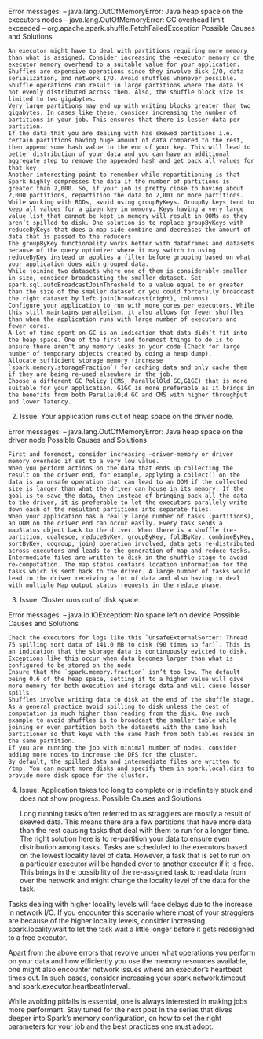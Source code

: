 Error messages:
– java.lang.OutOfMemoryError: Java heap space on the executors nodes
– java.lang.OutOfMemoryError: GC overhead limit exceeded
– org.apache.spark.shuffle.FetchFailedException
Possible Causes and Solutions

    An executor might have to deal with partitions requiring more memory than what is assigned. Consider increasing the –executor memory or the executor memory overhead to a suitable value for your application.
    Shuffles are expensive operations since they involve disk I/O, data serialization, and network I/O. Avoid shuffles whenever possible. Shuffle operations can result in large partitions where the data is not evenly distributed across them. Also, the shuffle block size is limited to two gigabytes.
    Very large partitions may end up with writing blocks greater than two gigabytes. In cases like these, consider increasing the number of partitions in your job. This ensures that there is lesser data per partition.
    If the data that you are dealing with has skewed partitions i.e. certain partitions having huge amount of data compared to the rest, then append some hash value to the end of your key. This will lead to better distribution of your data and you can have an additional aggregate step to remove the appended hash and get back all values for that key.
    Another interesting point to remember while repartitioning is that Spark highly compresses the data if the number of partitions is greater than 2,000. So, if your job is pretty close to having about 2,000 partitions, repartition the data to 2,001 or more partitions.
    While working with RDDs, avoid using groupByKeys. GroupBy keys tend to keep all values for a given key in memory. Keys having a very large value list that cannot be kept in memory will result in OOMs as they aren’t spilled to disk. One solution is to replace groupByKeys with reduceByKeys that does a map side combine and decreases the amount of data that is passed to the reducers.
    The groupByKey functionality works better with dataframes and datasets because of the query optimizer where it may switch to using reduceByKey instead or applies a filter before grouping based on what your application does with grouped data.
    While joining two datasets where one of them is considerably smaller in size, consider broadcasting the smaller dataset. Set spark.sql.autoBroadcastJoinThreshold to a value equal to or greater than the size of the smaller dataset or you could forcefully broadcast the right dataset by left.join(broadcast(right), columns).
    Configure your application to run with more cores per executors. While this still maintains parallelism, it also allows for fewer shuffles than when the application runs with large number of executors and fewer cores.
    A lot of time spent on GC is an indication that data didn’t fit into the heap space. One of the first and foremost things to do is to ensure there aren’t any memory leaks in your code (Check for large number of temporary objects created by doing a heap dump).
    Allocate sufficient storage memory (increase `spark.memory.storageFraction`) for caching data and only cache them if they are being re-used elsewhere in the job.
    Choose a different GC Policy (CMS, ParallelOld GC,G1GC) that is more suitable for your application. G1GC is more preferable as it brings in the benefits from both ParallelOld GC and CMS with higher throughput and lower latency.

2. Issue: Your application runs out of heap space on the driver node.

Error messages:
– java.lang.OutOfMemoryError: Java heap space on the driver node
Possible Causes and Solutions

    First and foremost, consider increasing –driver-memory or driver memory overhead if set to a very low value.
    When you perform actions on the data that ends up collecting the result on the driver end, for example, applying a collect() on the data is an unsafe operation that can lead to an OOM if the collected size is larger than what the driver can house in its memory. If the goal is to save the data, then instead of bringing back all the data to the driver, it is preferable to let the executors parallely write down each of the resultant partitions into separate files.
    When your application has a really large number of tasks (partitions), an OOM on the driver end can occur easily. Every task sends a mapStatus object back to the driver. When there is a shuffle (re-partition, coalesce, reduceByKey, groupByKey, foldByKey, combineByKey, sortByKey, cogroup, join) operation involved, data gets re-distributed across executors and leads to the generation of map and reduce tasks.
    Intermediate files are written to disk in the shuffle stage to avoid re-computation. The map status contains location information for the tasks which is sent back to the driver. A large number of tasks would lead to the driver receiving a lot of data and also having to deal with multiple Map output status requests in the reduce phase.

3. Issue: Cluster runs out of disk space.

Error messages:
– java.io.IOException: No space left on device
Possible Causes and Solutions

    Check the executors for logs like this `UnsafeExternalSorter: Thread 75 spilling sort data of 141.0 MB to disk (90 times so far)`. This is an indication that the storage data is continuously evicted to disk. Exceptions like this occur when data becomes larger than what is configured to be stored on the node
    Ensure that the `spark.memory.fraction` isn’t too low. The default being 0.6 of the heap space, setting it to a higher value will give more memory for both execution and storage data and will cause lesser spills.
    Shuffles involve writing data to disk at the end of the shuffle stage. As a general practice avoid spilling to disk unless the cost of computation is much higher than reading from the disk. One such example to avoid shuffles is to broadcast the smaller table while joining or even partition both the datasets with the same hash partitioner so that keys with the same hash from both tables reside in the same partition.
    If you are running the job with minimal number of nodes, consider adding more nodes to increase the DFS for the cluster.
    By default, the spilled data and intermediate files are written to /tmp. You can mount more disks and specify them in spark.local.dirs to provide more disk space for the cluster.

4. Issue: Application takes too long to complete or is indefinitely stuck and does not show progress.
Possible Causes and Solutions

    Long running tasks often referred to as stragglers are mostly a result of skewed data. This means there are a few partitions that have more data than the rest causing tasks that deal with them to run for a longer time. The right solution here is to re-partition your data to ensure even distribution among tasks.
    Tasks are scheduled to the executors based on the lowest locality level of data. However, a task that is set to run on a particular executor will be handed over to another executor if it is free. This brings in the possibility of the re-assigned task to read data from over the network and might change the locality level of the data for the task.

Tasks dealing with higher locality levels will face delays due to the increase in network I/O. If you encounter this scenario where most of your stragglers are because of the higher locality levels, consider increasing spark.locality.wait to let the task wait a little longer before it gets reassigned to a free executor.

Apart from the above errors that revolve under what operations you perform on your data and how efficiently you use the memory resources available, one might also encounter network issues where an executor’s heartbeat times out. In such cases, consider increasing your spark.network.timeout and spark.executor.heartbeatInterval.

While avoiding pitfalls is essential, one is always interested in making jobs more performant. Stay tuned for the next post in the series that dives deeper into Spark’s memory configuration, on how to set the right parameters for your job and the best practices one must adopt.